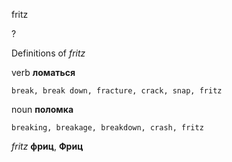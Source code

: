 fritz

?


Definitions of _fritz_

verb
**ломаться**

    break, break down, fracture, crack, snap, fritz

noun
**поломка**

    breaking, breakage, breakdown, crash, fritz

_fritz_
**фриц**, **Фриц**
